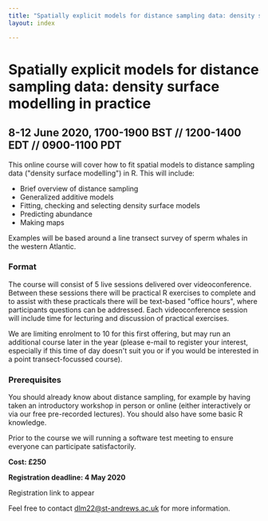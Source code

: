 ```yaml
---
title: "Spatially explicit models for distance sampling data: density surface modelling in practice"
layout: index

---
```


# Spatially explicit models for distance sampling data: density surface modelling in practice

## 8-12 June 2020, 1700-1900 BST // 1200-1400 EDT // 0900-1100 PDT

This online course will cover how to fit spatial models to distance sampling data ("density surface modelling") in R. This will include:

- Brief overview of distance sampling
- Generalized additive models
- Fitting, checking and selecting density surface models
- Predicting abundance
- Making maps

Examples will be based around a line transect survey of sperm whales in the western Atlantic.

### Format

The course will consist of 5 live sessions delivered over videoconference. Between these sessions there will be practical R exercises to complete and to assist with these practicals there will be text-based "office hours", where participants questions can be addressed. Each videoconference session will include time for lecturing and discussion of practical exercises.

We are limiting enrolment to 10 for this first offering, but may run an additional course later in the year (please e-mail to register your interest, especially if this time of day doesn't suit you or if you would be interested in a point transect-focussed course).

### Prerequisites

You should already know about distance sampling, for example by having taken an introductory workshop in person or online (either interactively or via our free pre-recorded lectures). You should also have some basic R knowledge.

Prior to the course we will running a software test meeting to ensure everyone can participate satisfactorily.

**Cost: £250**

**Registration deadline: 4 May 2020**

Registration link to appear

Feel free to contact dlm22@st-andrews.ac.uk for more information.


